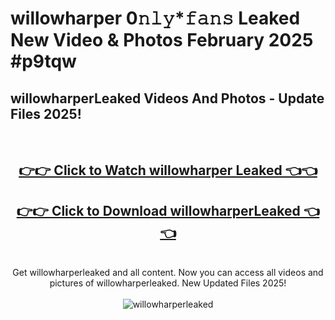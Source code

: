 # willowharper 0𝚗𝚕𝚢*𝚏𝚊𝚗𝚜 Leaked New Video & Photos February 2025 #p9tqw

<h2>willowharperLeaked Videos And Photos - Update Files 2025!</h2>
<br>
<div align="center">
<h2><a href="https://mediaupload.pro?title=willowharper&ref=11F" rel="nofollow">👉👉 Click to Watch willowharper Leaked 👈👈</a></h2>
<h2><a href="https://mediaupload.pro?title=willowharper&ref=11F" rel="nofollow">👉👉 Click to Download willowharperLeaked 👈👈</a></h2>
<br>
Get willowharperleaked and all content. Now you can access all videos and pictures of willowharperleaked. New Updated Files 2025!
<br>
<br>
<a href="https://mediaupload.pro?title=willowharper&ref=11F" rel="nofollow" data-target="animated-image.originalLink"><img src="https://i.ibb.co/Gkj2r4b/banner.png" alt="willowharperleaked" style="max-width: 100%; display: inline-block;" data-target="animated-image.originalImage"></a>
</div>
<br>

